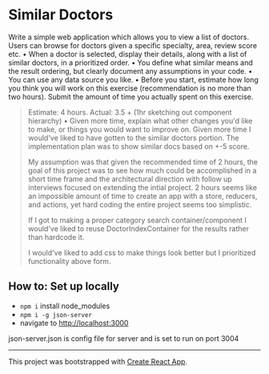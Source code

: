 # Similar Doctors

Write a simple web application which allows you to view a list of doctors. Users can browse for
doctors given a specific specialty, area, review score etc.
• When a doctor is selected, display their details, along with a list of similar doctors, in a
prioritized order.
• You define what similar means and the result ordering, but clearly document any
assumptions in your code.
• You can use any data source you like.
• Before you start, estimate how long you think you will work on this exercise
(recommendation is no more than two hours). Submit the amount of time you actually
spent on this exercise.
> Estimate: 4 hours. Actual: 3.5 + (1hr sketching out component hierarchy)
• Given more time, explain what other changes you'd like to make, or things you would
want to improve on.
> Given more time I would've liked to have gotten to the similar doctors
> portion. The implementation plan was to show similar docs based on +-5 score.
>
> My assumption was that given the recommended time of 2 hours, the
> goal of this project was to see how much could be accomplished in a short 
> time frame and the architectural direction with follow up interviews
> focused on extending the intial project. 2 hours seems like an impossible
> amount of time to create an app with a store, reducers, and actions, yet hard
> coding the entire project seems too simplistic.
>
> If I got to making a proper category search container/component I would've 
> liked to reuse DoctorIndexContainer for the results rather than hardcode it.
>
> I would've liked to add css to make things look better but I prioritized 
> functionality above form.

## How to: Set up locally
* ```npm i``` install node_modules
* ```npm i -g json-server```
* navigate to [http://localhost:3000](http://localhost:3000)

json-server.json is config file for server and is set to run on port 3004

---
This project was bootstrapped with [Create React App](https://github.com/facebookincubator/create-react-app).